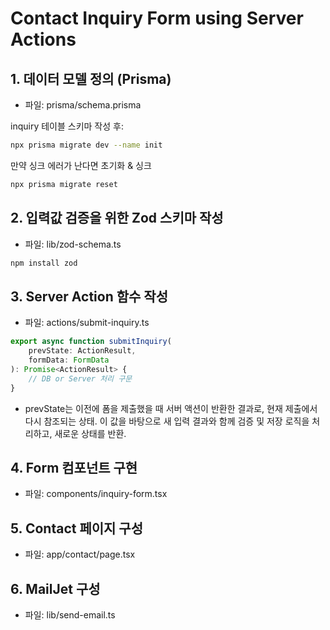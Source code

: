 # Contact Inquiry Form using Server Actions
## 1. 데이터 모델 정의 (Prisma)
- 파일: prisma/schema.prisma

inquiry 테이블 스키마 작성 후:
```bash
npx prisma migrate dev --name init
```

만약 싱크 에러가 난다면 초기화 & 싱크
```bash
npx prisma migrate reset
```

## 2. 입력값 검증을 위한 Zod 스키마 작성
- 파일: lib/zod-schema.ts

```bash
npm install zod
```

## 3. Server Action 함수 작성
- 파일: actions/submit-inquiry.ts
```ts
export async function submitInquiry(
    prevState: ActionResult,
    formData: FormData
): Promise<ActionResult> {
    // DB or Server 처리 구문
}
```
- prevState는 이전에 폼을 제출했을 때 서버 액션이 반환한 결과로, 현재 제출에서 다시 참조되는 상태. 이 값을 바탕으로 새 입력 결과와 함께 검증 및 저장 로직을 처리하고, 새로운 상태를 반환.

## 4. Form 컴포넌트 구현
- 파일: components/inquiry-form.tsx

## 5. Contact 페이지 구성
- 파일: app/contact/page.tsx

## 6. MailJet 구성
- 파일: lib/send-email.ts